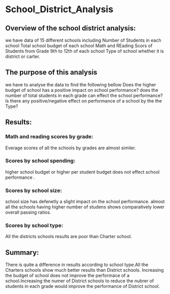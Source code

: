 # School_District_Analysis

## Overview of the school district analysis:
we have data of 15 different schools including 
Number of Students in each school
Total school budget of each school
Math and REading Scors of Students from Grade 9th to 12th of each school
Type of school whether it is district or carter.
   

## The purpose of this analysis

we have to analyse the data to find the following bellow
Does the higher budget of school has a positive impact on school performance? 
does the number of total students in each grade can effect the school performance?
Is there any positive/negative effect on performance of a school by the the Type?


## Results:
  
  
  ### Math and reading scores by grade:
   Everage scores of all the schools by grades are almost similer.
   ### Scores by school spending:
   higher school budget or higher per student budget does not effect school performance .
   ### Scores by school size:
   school size has defenetly a slight impact on the school performance. almost all the  schools having higher number of studens shows comparatively lower overall passing    ratios.
   ### Scores by school type:
   All the districts schools results are poor than Charter school.

## Summary:
  There is quite a difference in results according to school type.All the Charters schools show much better results than District schools.
  Increasing the budget of school does not improve the performace of a school.Increasing the numer of District schools to reduce the nubrer of students in each grade       would improve the performance of District school.
